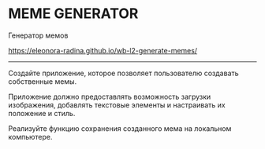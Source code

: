 # MEME GENERATOR
Генератор мемов

https://eleonora-radina.github.io/wb-l2-generate-memes/
__________________

Создайте приложение, которое позволяет пользователю создавать собственные мемы. 

Приложение должно предоставлять возможность загрузки изображения, добавлять текстовые элементы и настраивать их положение и стиль. 

Реализуйте функцию сохранения созданного мема на локальном компьютере.
